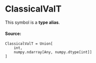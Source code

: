 # ClassicalValT

This symbol is a **type alias**.



#### Source:

<pre class="devsite-click-to-copy prettyprint lang-py tfo-signature-link">
<code>ClassicalValT = Union[
    int,
    numpy.ndarray[Any, numpy.dtype[int]]
]
</code></pre>



<!-- Placeholder for "Used in" -->
